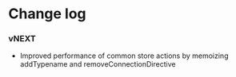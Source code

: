 # Change log

### vNEXT
- Improved performance of common store actions by memoizing addTypename and removeConnectionDirective
